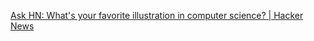 
[Ask HN: What's your favorite illustration in computer science? | Hacker News](https://news.ycombinator.com/item?id=34322303)
